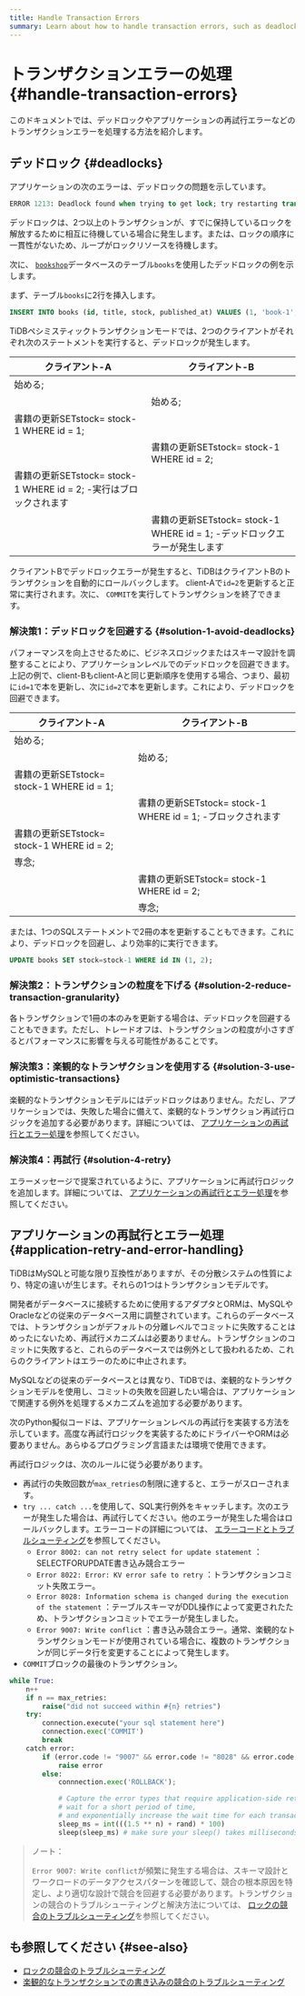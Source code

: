 ```yaml
---
title: Handle Transaction Errors
summary: Learn about how to handle transaction errors, such as deadlocks and application retry errors.
---
```


# トランザクションエラーの処理 {#handle-transaction-errors}

このドキュメントでは、デッドロックやアプリケーションの再試行エラーなどのトランザクションエラーを処理する方法を紹介します。

## デッドロック {#deadlocks}

アプリケーションの次のエラーは、デッドロックの問題を示しています。

```sql
ERROR 1213: Deadlock found when trying to get lock; try restarting transaction
```

デッドロックは、2つ以上のトランザクションが、すでに保持しているロックを解放するために相互に待機している場合に発生します。または、ロックの順序に一貫性がないため、ループがロックリソースを待機します。

次に、 [`bookshop`](/develop/dev-guide-bookshop-schema-design.md)データベースのテーブル`books`を使用したデッドロックの例を示します。

まず、テーブル`books`に2行を挿入します。

```sql
INSERT INTO books (id, title, stock, published_at) VALUES (1, 'book-1', 10, now()), (2, 'book-2', 10, now());
```

TiDBペシミスティックトランザクションモードでは、2つのクライアントがそれぞれ次のステートメントを実行すると、デッドロックが発生します。

| クライアント-A                                          | クライアント-B                                              |
| ------------------------------------------------- | ----------------------------------------------------- |
| 始める;                                              |                                                       |
|                                                   | 始める;                                                  |
| 書籍の更新SETstock= stock-1 WHERE id = 1;              |                                                       |
|                                                   | 書籍の更新SETstock= stock-1 WHERE id = 2;                  |
| 書籍の更新SETstock= stock-1 WHERE id = 2; -実行はブロックされます |                                                       |
|                                                   | 書籍の更新SETstock= stock-1 WHERE id = 1; -デッドロックエラーが発生します |

クライアントBでデッドロックエラーが発生すると、TiDBはクライアントBのトランザクションを自動的にロールバックします。 client-Aで`id=2`を更新すると正常に実行されます。次に、 `COMMIT`を実行してトランザクションを終了できます。

### 解決策1：デッドロックを回避する {#solution-1-avoid-deadlocks}

パフォーマンスを向上させるために、ビジネスロジックまたはスキーマ設計を調整することにより、アプリケーションレベルでのデッドロックを回避できます。上記の例で、client-Bもclient-Aと同じ更新順序を使用する場合、つまり、最初に`id=1`で本を更新し、次に`id=2`で本を更新します。これにより、デッドロックを回避できます。

| クライアント-A                             | クライアント-B                                       |
| ------------------------------------ | ---------------------------------------------- |
| 始める;                                 |                                                |
|                                      | 始める;                                           |
| 書籍の更新SETstock= stock-1 WHERE id = 1; |                                                |
|                                      | 書籍の更新SETstock= stock-1 WHERE id = 1; -ブロックされます |
| 書籍の更新SETstock= stock-1 WHERE id = 2; |                                                |
| 専念;                                  |                                                |
|                                      | 書籍の更新SETstock= stock-1 WHERE id = 2;           |
|                                      | 専念;                                            |

または、1つのSQLステートメントで2冊の本を更新することもできます。これにより、デッドロックを回避し、より効率的に実行できます。

```sql
UPDATE books SET stock=stock-1 WHERE id IN (1, 2);
```

### 解決策2：トランザクションの粒度を下げる {#solution-2-reduce-transaction-granularity}

各トランザクションで1冊の本のみを更新する場合は、デッドロックを回避することもできます。ただし、トレードオフは、トランザクションの粒度が小さすぎるとパフォーマンスに影響を与える可能性があることです。

### 解決策3：楽観的なトランザクションを使用する {#solution-3-use-optimistic-transactions}

楽観的なトランザクションモデルにはデッドロックはありません。ただし、アプリケーションでは、失敗した場合に備えて、楽観的なトランザクション再試行ロジックを追加する必要があります。詳細については、 [アプリケーションの再試行とエラー処理](#application-retry-and-error-handling)を参照してください。

### 解決策4：再試行 {#solution-4-retry}

エラーメッセージで提案されているように、アプリケーションに再試行ロジックを追加します。詳細については、 [アプリケーションの再試行とエラー処理](#application-retry-and-error-handling)を参照してください。

## アプリケーションの再試行とエラー処理 {#application-retry-and-error-handling}

TiDBはMySQLと可能な限り互換性がありますが、その分散システムの性質により、特定の違いが生じます。それらの1つはトランザクションモデルです。

開発者がデータベースに接続するために使用するアダプタとORMは、MySQLやOracleなどの従来のデータベース用に調整されています。これらのデータベースでは、トランザクションがデフォルトの分離レベルでコミットに失敗することはめったにないため、再試行メカニズムは必要ありません。トランザクションのコミットに失敗すると、これらのデータベースでは例外として扱われるため、これらのクライアントはエラーのために中止されます。

MySQLなどの従来のデータベースとは異なり、TiDBでは、楽観的なトランザクションモデルを使用し、コミットの失敗を回避したい場合は、アプリケーションで関連する例外を処理するメカニズムを追加する必要があります。

次のPython擬似コードは、アプリケーションレベルの再試行を実装する方法を示しています。高度な再試行ロジックを実装するためにドライバーやORMは必要ありません。あらゆるプログラミング言語または環境で使用できます。

再試行ロジックは、次のルールに従う必要があります。

-   再試行の失敗回数が`max_retries`の制限に達すると、エラーがスローされます。
-   `try ... catch ...`を使用して、SQL実行例外をキャッチします。次のエラーが発生した場合は、再試行してください。他のエラーが発生した場合はロールバックします。エラーコードの詳細については、 [エラーコードとトラブルシューティング](/error-codes.md)を参照してください。
    -   `Error 8002: can not retry select for update statement` ：SELECTFORUPDATE書き込み競合エラー
    -   `Error 8022: Error: KV error safe to retry` ：トランザクションコミット失敗エラー。
    -   `Error 8028: Information schema is changed during the execution of the statement` ：テーブルスキーマがDDL操作によって変更されたため、トランザクションコミットでエラーが発生しました。
    -   `Error 9007: Write conflict` ：書き込み競合エラー。通常、楽観的なトランザクションモードが使用されている場合に、複数のトランザクションが同じデータ行を変更することによって発生します。
-   `COMMIT`ブロックの最後のトランザクション。

```python
while True:
    n++
    if n == max_retries:
        raise("did not succeed within #{n} retries")
    try:
        connection.execute("your sql statement here")
        connection.exec('COMMIT')
        break
    catch error:
        if (error.code != "9007" && error.code != "8028" && error.code != "8002" && error.code != "8022"):
            raise error
        else:
            connnection.exec('ROLLBACK');

            # Capture the error types that require application-side retry,
            # wait for a short period of time,
            # and exponentially increase the wait time for each transaction failure
            sleep_ms = int(((1.5 ** n) + rand) * 100)
            sleep(sleep_ms) # make sure your sleep() takes milliseconds
```

> ノート：
>
> `Error 9007: Write conflict`が頻繁に発生する場合は、スキーマ設計とワークロードのデータアクセスパターンを確認して、競合の根本原因を特定し、より適切な設計で競合を回避する必要があります。トランザクションの競合のトラブルシューティングと解決方法については、 [ロックの競合のトラブルシューティング](/troubleshoot-lock-conflicts.md)を参照してください。

## も参照してください {#see-also}

-   [ロックの競合のトラブルシューティング](/troubleshoot-lock-conflicts.md)
-   [楽観的なトランザクションでの書き込みの競合のトラブルシューティング](/troubleshoot-write-conflicts.md)

